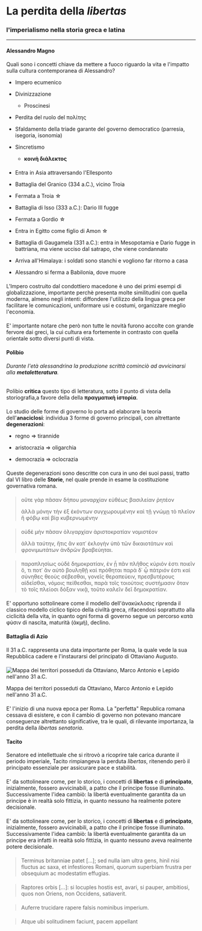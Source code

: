# La perdita della *libertas*

### l'imperialismo nella storia greca e latina

---

#### Alessandro Magno

Quali sono i concetti chiave da mettere a fuoco riguardo la vita e l'impatto sulla cultura contemporanea di Alessandro?

- Impero ecumenico

- Divinizzazione
  
  - Proscinesi

- Perdita del ruolo del πολίτης

- Sfaldamento della triade garante del governo democratico (parresia, isegoria, isonomia)

- Sincretismo
  
  - **κοινὴ διάλεκτος**

<div style="margin-top: 20px"></div>

- Entra in Asia attraversando l'Ellesponto  

- Battaglia del Granico (334 a.C.), vicino Troia  

- Fermata a Troia ☆  

- Battaglia di Isso (333 a.C.): Dario III fugge  

- Fermata a Gordio ☆  

- Entra in Egitto come figlio di Amon ☆  

- Battaglia di Gaugamela (331 a.C.): entra in Mesopotamia e Dario fugge in battriana, ma viene ucciso dal satrapo, che viene condannato  

- Arriva all'Himalaya: i soldati sono stanchi e vogliono far ritorno a casa  

- Alessandro si ferma a Babilonia, dove muore  

<div style="margin-top: 20px"></div>

L'Impero costruito dal condottiero macedone è uno dei primi esempi di globalizzazione, importante perchè presenta molte similitudini con quella moderna, almeno negli intenti: diffondere l'utilizzo della lingua greca per facilitare le comunicazioni, uniformare usi e costumi, organizzare meglio l'economia.

<div style="margin-top: 20px"></div>

E' importante notare che però non tutte le novità furono accolte con grande fervore dai greci, la cui cultura era fortemente in contrasto con quella orientale sotto diversi punti di vista.

<div style="margin-top: 20px"></div>

#### Polibio

###### Durante l'età alessandrina la produzione scrittà cominciò ad avvicinarsi alla **metaletteratura**.

Polibio **critica** questo tipo di letteratura, sotto il punto di vista della storiografia,a favore della della **πραγματικὴ ἰστορία**.

<div style="margin-top: 20px"></div>

Lo studio delle forme di governo lo porta ad elaborare la teoria dell'**anaciclosi**: individua 3 forme di governo principali, con altrettante **degenerazioni**:

- regno => tirannide

- aristocrazia => oligarchia

- democrazia => oclocrazia

<div style="margin-top: 20px"></div>

Queste degenerazioni sono descritte con cura in uno dei suoi passi, tratto dal VI libro delle **Storie**, nel quale prende in esame la costituzione governativa romana.

<div style="margin-top: 20px"></div>

> οὔτε γὰρ πᾶσαν δήπου μοναρχίαν εὐθέως βασιλείαν ῥητέον
> 
> ἀλλὰ μόνην τὴν ἐξ ἑκόντων συγχωρουμένην καὶ τῇ γνώμῃ τὸ πλεῖον ἢ φόβῳ καὶ βίᾳ κυβερνωμένην

<div style="margin-top: 20px"></div>

> οὐδὲ μὴν πᾶσαν ὀλιγαρχίαν ἀριστοκρατίαν νομιστέον
> 
> ἀλλὰ ταύτην, ἥτις ἂν κατ᾽ ἐκλογὴν ὑπὸ τῶν δικαιοτάτων καὶ φρονιμωτάτων ἀνδρῶν βραβεύηται.

<div style="margin-top: 20px"></div>

> παραπλησίως οὐδὲ δημοκρατίαν, ἐν ᾗ πᾶν πλῆθος κύριόν ἐστι ποιεῖν ὅ, τι ποτ᾽ ἂν αὐτὸ βουληθῇ καὶ πρόθηται παρὰ δ᾽ ᾧ πάτριόν ἐστι καὶ σύνηθες θεοὺς σέβεσθαι, γονεῖς θεραπεύειν, πρεσβυτέρους αἰδεῖσθαι, νόμοις πείθεσθαι, παρὰ τοῖς τοιούτοις συστήμασιν ὅταν τὸ τοῖς πλείοσι δόξαν νικᾷ, τοῦτο καλεῖν δεῖ δημοκρατίαν.

<div style="margin-top: 20px"></div>

E' opportuno sottolineare come il modello dell'ἀνακύκλοσις riprenda il classico modello ciclico tipico della civiltà greca, rifacendosi soprattutto alla ciclicità della vita, in quanto ogni forma di governo segue un percorso κατὰ φύσιν di nascita, maturità (ἀκμή), declino.

<div style="margin-top: 20px"></div>

#### Battaglia di Azio

Il 31 a.C. rappresenta una data importante per Roma, la quale vede la sua Repubblica cadere e l'instaurarsi del principato di Ottaviano Augusto.

<div style="margin-top: 20px"></div>

<div class="imgCont">
<img src="https://i.imgur.com/tXxASfR.jpg" alt="Mappa dei territori posseduti da Ottaviano, Marco Antonio e Lepido nell'anno 31 a.C.">
<p>Mappa dei territori posseduti da Ottaviano, Marco Antonio e Lepido nell'anno 31 a.C.</p>
</div>

<div style="margin-top: 20px"></div>

E' l'inizio di una nuova epoca per Roma. La "perfetta" Republica romana cessava di esistere, e con il cambio di governo non potevano mancare conseguenze altrettanto significative, tra le quali, di rilevante importanza, la perdita della *libertas senatoria*.

<div style="margin-top: 20px"></div>

#### Tacito

Senatore ed intellettuale che si ritrovò a ricoprire tale carica durante il periodo imperiale, Tacito rimpiangeva la perduta *libertas*, ritenendo però il principato essenziale per assicurare pace e stabilità.

<div style="margin-top: 20px"></div>

E' da sottolineare come, per lo storico, i concetti di **libertas** e di **principato**, inizialmente, fossero avvicinabili, a patto che il principe fosse illuminato. Successivamente l'idea cambiò: la libertà eventualmente garantita da un principe è in realtà solo fittizia, in quanto nessuno ha realmente potere decisionale.

<div style="margin-top: 20px"></div>

E' da sottolineare come, per lo storico, i concetti di **libertas** e di **principato**, inizialmente, fossero avvicinabili, a patto che il principe fosse illuminato. Successivamente l'idea cambiò: la libertà eventualmente garantita da un principe era infatti in realtà solo fittizia, in quanto nessuno aveva realmente potere decisionale.

<div style="margin-top: 20px"></div>

> Terminus britanniae patet [...]; sed nulla iam ultra gens, hinil nisi fluctus ac saxa, et infestiores Romani, quorum superbiam frustra per obsequium ac modestatim effugias.

<div style="margin-top: 20px"></div>

> Raptores orbis [...]: si locuples hostis est, avari, si pauper, ambitiosi, quos non Oriens, non Occidens, satiaverit.

<div style="margin-top: 20px"></div>

> Auferre trucidare rapere falsis nominibus imperium.

<div style="margin-top: 20px"></div>

> Atque ubi solitudinem faciunt, pacem appellant

<div style="margin-top: 20px"></div>
